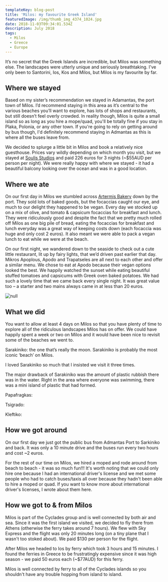 ```yaml
---
templateKey: blog-post
title: 'Milos: my favourite Greek Island'
featuredImage: /img/thumb_img_4374_1024.jpg
date: 2018-11-03T09:34:01.534Z
description: July 2018
tags:
  - Milos
  - Greece
  - Europe
---
```

It’s no secret that the Greek Islands are incredible, but Milos was something else. The landscapes were utterly unique and seriously breathtaking. I've only been to Santorini, Ios, Kos and Milos, but Milos is my favourite by far.

## Where we stayed

Based on my sister’s recommendation we stayed in Adamantas, the port town of Milos. I’d recommend staying in this area as it’s central to the various beaches you’ll want to explore, has lots of shops and restaurants, but still doesn’t feel overly crowded. In reality though, Milos is quite a small island so as long as you hire a mope/quad, you'll be totally fine if you stay in Plaka, Polonia, or any other town. If you're going to rely on getting around by bus though, I'd definitely recommend staying in Admantas as this is where all the buses leave from.

We decided to splurge a little bit in Milos and book a relatively nice guesthouse. Prices vary wildly depending on which month you visit, but we stayed at [Soulis Studios](https://www.booking.com/hotel/gr/soulis-adamas.en-gb.html?aid=357026;label=gog235jc-hotel-XX-gr-soulisNadamas-unspec-lk-com-L%3Aen-O%3AosSx-B%3Achrome-N%3AXX-S%3Abo-U%3AXX-H%3As;sid=a3a8062454383b5c3c6d9609e89a432c;dist=0&keep_landing=1&sb_price_type=total&type=total&) and paid 226 euros for 3 nights (~$55AUD per person per night). We were really happy with where we stayed - it had a beautiful balcony looking over the ocean and was in a good location.

## Where we ate

On our first day in Milos we stumbled across [Artermis Bakery](https://www.google.lk/maps/place/Artemis+Bakery/@36.7254489,24.4465886,15z/data=!4m2!3m1!1s0x0:0x26915aff33a9fdf6?ved=2ahUKEwi_wqLEobreAhUJr48KHWPgA0kQ_BIwDnoECAYQCA) down by the port. They sold lots of baked goods, but the focaccias caught our eye, and much to our delight they happened to be vegan. Every day we stocked up on a mix of olive, and tomato & capsicum focaccias for breakfast and lunch. They were ridiculously good and despite the fact that we pretty much rolled off Milos as one big pile of bread, eating the focaccias for breakfast and lunch everyday was a great way of keeping costs down (each focaccia was huge and only cost 2 euros). It also meant we were able to pack a vegan lunch to eat while we were at the beach.

On our first night, we wandered down to the seaside to check out a cute little restaurant, lit up by fairy lights, that we’d driven past earlier that day. Mikros Apoplous, Apodo and Trapatseles are all next to each other and offer a similar menu. We chose to eat at Apodo because their vegan options looked the best. We happily watched the sunset while eating beautiful stuffed tomatoes and capsicums with Greek oven baked potatoes. We had such a lovely time that we came back every single night. It was great value too – a starter and two mains always came in at less than 20 euros.

![null](/img/milos-food.jpg)

## What we did

You want to allow at least 4 days on Milos so that you have plenty of time to explore all of the ridiculous landscapes Milos has on offer. We could have happily spent a week or two on Milos and it would have been nice to revisit some of the beaches we went to.

Sarakiniko: the one that’s really the moon. Sarakiniko is probably the most iconic ‘beach’ on Milos.

I loved Sarakiniko so much that I insisted we visit it three times.

The major drawback of Sarakiniko was the amount of plastic rubbish there was in the water. Right in the area where everyone was swimming, there was a mini island of plastic that had formed. 

Papafragkas: 

Tsigrado:

Kleftiko:

## How we got around

On our first day we just got the public bus from Admantas Port to Sarkiniko and back. It was only a 10 minute drive and the buses run every two hours and cost ~2 euros.

For the rest of our time on Milos, we hired a moped and rode around from beach to beach - it was so much fun!!! It's worth noting that we could only hire one because I had an international driver's license and we met some people who had to catch buses/taxis all over because they hadn't been able to hire a moped or quad. If you want to know more about international driver's licenses, I wrote about them here. 

## How we got to & from Milos

Milos is part of the Cyclades group and is well connected by both air and sea. Since it was the first island we visited, we decided to fly there from Athens (otherwise the ferry takes around 7 hours). We flew with Sky Express and the flight was only 20 minutes long (on a tiny plane that I wasn't too stoked about). We paid $130 per person for the flight.

After Milos we headed to Ios by ferry which took 3 hours and 15 minutes. I found the ferries in Greece to be frustratingly expensive since it was high season - we paid 50 euros each (~$77AUD) for this ferry.

Milos is well connected by ferry to all of the Cyclades islands so you shouldn't have any trouble hopping from island to island.

